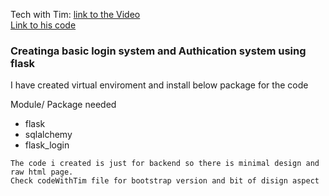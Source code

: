 Tech with Tim: [link to the Video](https://www.youtube.com/watch?v=dam0GPOAvVI) <br>
[Link to his code](https://github.com/techwithtim/Flask-Web-App-Tutorial) <br>

### Creatinga basic login system and Authication system using flask

I have created virtual enviroment and install below package for the code

Module/ Package needed
- flask
- sqlalchemy
- flask_login

```
The code i created is just for backend so there is minimal design and raw html page.
Check codeWithTim file for bootstrap version and bit of disign aspect
```
